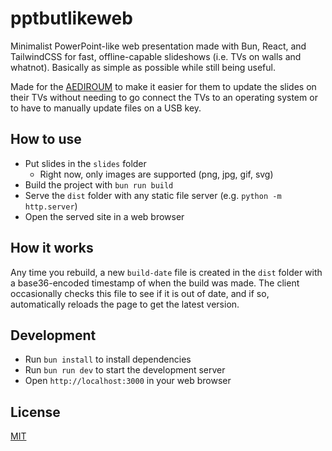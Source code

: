 # pptbutlikeweb

Minimalist PowerPoint-like web presentation made with Bun, React, and
TailwindCSS for fast, offline-capable slideshows (i.e. TVs on walls and
whatnot). Basically as simple as possible while still being useful.

Made for the [AEDIROUM](https://aediroum.ca) to make it easier for them to
update the slides on their TVs without needing to go connect the TVs to an
operating system or to have to manually update files on a USB key.

## How to use

- Put slides in the `slides` folder
  - Right now, only images are supported (png, jpg, gif, svg)
- Build the project with `bun run build`
- Serve the `dist` folder with any static file server (e.g. `python -m http.server`)
- Open the served site in a web browser

## How it works

Any time you rebuild, a new `build-date` file is created in the `dist` folder
with a base36-encoded timestamp of when the build was made. The client
occasionally checks this file to see if it is out of date, and if so,
automatically reloads the page to get the latest version.

## Development

- Run `bun install` to install dependencies
- Run `bun run dev` to start the development server
- Open `http://localhost:3000` in your web browser

## License

[MIT](LICENSE)
